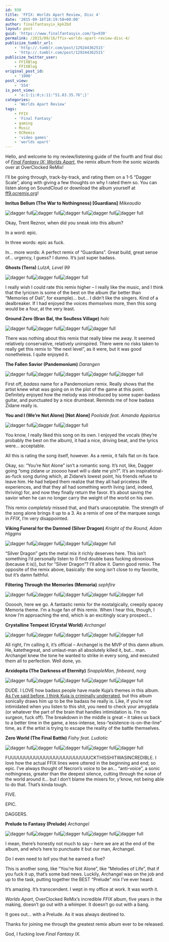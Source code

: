 ```yaml
---
id: 930
title: 'FFIX: Worlds Apart Review, Disc 4'
date: '2015-09-16T18:19:58+00:00'
author: finalfantasyix_kpk2bd
layout: post
guid: 'https://www.finalfantasyix.com/?p=930'
permalink: /2015/09/16/ffix-worlds-apart-review-disc-4/
publicize_tumblr_url:
    - 'http://.tumblr.com/post/129244362515'
    - 'http://.tumblr.com/post/129244362515'
publicize_twitter_user:
    - FFIXBlog
    - FFIXBlog
original_post_id:
    - '1000'
post_view:
    - '554'
is_post_view:
    - 'a:1:{i:0;s:11:"51.83.35.76";}'
categories:
    - 'Worlds Apart Review'
tags:
    - FFIX
    - 'Final Fantasy'
    - gaming
    - Music
    - OCRemix
    - 'video games'
    - 'worlds apart'
---
```


Hello, and welcome to my review/listening guide of the fourth and final disc of *[Final Fantasy IX: Worlds Apart](http://ff9.ocremix.org/)*, the remix album from the sonic wizards over at OverClocked ReMix!

I’ll be going through, track-by-track, and rating them on a 1-5 “Dagger Scale”, along with giving a few thoughts on why I rated them so. You can listen along on SoundCloud or download the album yourself at [ff9.ocremix.org](http://ff9.ocremix.org/)!

**Inritus Bellum (The War to Nothingness) \[Guardians\]** *Mikeaudio*

![dagger full](https://www.finalfantasyix.com/wp-content/uploads/2015/09/dagger-full.png)![dagger full](https://www.finalfantasyix.com/wp-content/uploads/2015/09/dagger-full.png)![dagger full](https://www.finalfantasyix.com/wp-content/uploads/2015/09/dagger-full.png)![dagger full](https://www.finalfantasyix.com/wp-content/uploads/2015/09/dagger-full.png)![dagger full](https://www.finalfantasyix.com/wp-content/uploads/2015/09/dagger-full.png)

Okay, Trent Reznor, when did you sneak into this album?

In a word: epic.

In three words: epic as fuck.

In… more words: A perfect remix of “Guardians”. Great build, great sense of… urgency, I guess? I dunno. It’s just super badass.

**Ghosts (Terra)** *LuIzA, Level 99*

![dagger full](https://www.finalfantasyix.com/wp-content/uploads/2015/09/dagger-full.png)![dagger full](https://www.finalfantasyix.com/wp-content/uploads/2015/09/dagger-full.png)![dagger full](https://www.finalfantasyix.com/wp-content/uploads/2015/09/dagger-full.png)

I really wish I could rate this remix higher – I really like the music, and I think that the lyricism is some of the best on the album (far better than “Memories of Dali”, for example)… but… I didn’t like the singers. Kind of a dealbreaker. If I had enjoyed the voices *themselves* more, then this song would be a four, at the very least.

**Ground Zero (Bran Bal, the Soulless Village)** *halc*

![dagger full](https://www.finalfantasyix.com/wp-content/uploads/2015/09/dagger-full.png)![dagger full](https://www.finalfantasyix.com/wp-content/uploads/2015/09/dagger-full.png)![dagger full](https://www.finalfantasyix.com/wp-content/uploads/2015/09/dagger-full.png)![dagger full](https://www.finalfantasyix.com/wp-content/uploads/2015/09/dagger-full.png)

There was nothing about this remix that really blew me away. It seemed relatively conservative, relatively uninspired. There were no risks taken to really get this remix to “the next level”, as it were, but it was good nonetheless. I quite enjoyed it.

**The Fallen Savior (Pandemonium)** *Darangen*

![dagger full](https://www.finalfantasyix.com/wp-content/uploads/2015/09/dagger-full.png)![dagger full](https://www.finalfantasyix.com/wp-content/uploads/2015/09/dagger-full.png)![dagger full](https://www.finalfantasyix.com/wp-content/uploads/2015/09/dagger-full.png)![dagger full](https://www.finalfantasyix.com/wp-content/uploads/2015/09/dagger-full.png)![dagger full](https://www.finalfantasyix.com/wp-content/uploads/2015/09/dagger-full.png)

First off, *badass* name for a Pandemonium remix. Really shows that the artist knew what was going on in the plot of the game at this point. Definitely enjoyed how the melody was introduced by some super-badass guitar, and punctuated by a nice drumbeat. Reminds me of how badass Zidane really is.

**You and I (We’re Not Alone) \[Not Alone\]** *Poolside feat. Amanda Appiarius*

![dagger full](https://www.finalfantasyix.com/wp-content/uploads/2015/09/dagger-full.png)![dagger full](https://www.finalfantasyix.com/wp-content/uploads/2015/09/dagger-full.png)![dagger full](https://www.finalfantasyix.com/wp-content/uploads/2015/09/dagger-full.png)

You know, I really liked this song on its own. I enjoyed the vocals (they’re probably the best on the album), it had a nice, driving beat, and the lyrics were… acceptable.

All this is rating the song itself, however. As a remix, it falls flat on its face.

Okay, so: “You’re Not Alone” isn’t a romantic song. It’s not, like, Dagger going “omg zidane ur zooooo hawt will u date me y/n?”. It’s an inspirational-as-fuck song during which, at Zidane’s lowest point, his friends refuse to leave him. He had helped them realize that they all had priceless life experiences, and that they all had something worth living (and, indeed, thriving) for, and now they finally return the favor. It’s about saving the savior when he can no longer carry the weight of the world on his own.

This remix *completely* missed that, and that’s unacceptable. The strength of the song alone brings it up to a 3. As a remix of one of the marquee songs in *FFIX*, I’m very disappointed.

**Viking Funeral for the Damned (Silver Dragon)** *Knight of the Round, Adam Higgins*

![dagger full](https://www.finalfantasyix.com/wp-content/uploads/2015/09/dagger-full.png)![dagger full](https://www.finalfantasyix.com/wp-content/uploads/2015/09/dagger-full.png)![dagger full](https://www.finalfantasyix.com/wp-content/uploads/2015/09/dagger-full.png)![dagger full](https://www.finalfantasyix.com/wp-content/uploads/2015/09/dagger-full.png)

“Silver Dragon” gets the metal mix it richly deserves here. This isn’t something I’d personally listen to (I find double bass fucking obnoxious (because it is)), but for “Silver Dragon”? I’ll allow it. Damn good remix. The opposite of the remix above, basically: the song isn’t close to my favorite, but it’s damn faithful.

**Filtering Through the Memories (Memoria)** *sephfire*

![dagger full](https://www.finalfantasyix.com/wp-content/uploads/2015/09/dagger-full.png)![dagger full](https://www.finalfantasyix.com/wp-content/uploads/2015/09/dagger-full.png)![dagger full](https://www.finalfantasyix.com/wp-content/uploads/2015/09/dagger-full.png)![dagger full](https://www.finalfantasyix.com/wp-content/uploads/2015/09/dagger-full.png)![dagger full](https://www.finalfantasyix.com/wp-content/uploads/2015/09/dagger-full.png)

Oooooh, here we go. A fantastic remix for the nostalgically, creepily spacey Memoria theme. I’m a huge fan of this remix. When I hear this, though, I know I’m approaching the end, which is an excitingly scary prospect…

**Crystalline Tempest (Crystal World)** *Archangel*

![dagger full](https://www.finalfantasyix.com/wp-content/uploads/2015/09/dagger-full.png)![dagger full](https://www.finalfantasyix.com/wp-content/uploads/2015/09/dagger-full.png)![dagger full](https://www.finalfantasyix.com/wp-content/uploads/2015/09/dagger-full.png)![dagger full](https://www.finalfantasyix.com/wp-content/uploads/2015/09/dagger-full.png)![dagger full](https://www.finalfantasyix.com/wp-content/uploads/2015/09/dagger-full.png)

All right, I’m calling it, it’s official – Archangel is the MVP of this damn album. He, katethegreat, and umlaut-man all absolutely killed it, but… man. Archangel knew the tone he wanted to strike in every song, and executed them all to perfection. Well done, yo.

**Arxidopita (The Darkness of Eternity)** *SnappleMan, finbeard, norg*

![dagger full](https://www.finalfantasyix.com/wp-content/uploads/2015/09/dagger-full.png)![dagger full](https://www.finalfantasyix.com/wp-content/uploads/2015/09/dagger-full.png)![dagger full](https://www.finalfantasyix.com/wp-content/uploads/2015/09/dagger-full.png)![dagger full](https://www.finalfantasyix.com/wp-content/uploads/2015/09/dagger-full.png)![dagger full](https://www.finalfantasyix.com/wp-content/uploads/2015/09/dagger-full.png)

DUDE. I LOVE how badass people have made Kuja’s themes in this album. [As I’ve said before, I think Kuja is criminally underrated](https://www.finalfantasyix.com/2013/10/18/kuja-most-underrated-final-fantasy-villain-of-all-time/), but this album sonically draws him up to be the badass he really is. Like, if you’re not intimidated when you listen to this shit, you need to check your amygdala (or whatever the part of the brain that handles intimidation is. I’m no surgeon, fuck off). The breakdown in the middle is great – it takes us back to a better time in the game, a less-intense, less-“existence-is-on-the-line” time, as if the artist is trying to escape the reality of the battle themselves.

**Zero World (The Final Battle)** *Fishy feat. Ludiotic*

![dagger full](https://www.finalfantasyix.com/wp-content/uploads/2015/09/dagger-full.png)![dagger full](https://www.finalfantasyix.com/wp-content/uploads/2015/09/dagger-full.png)![dagger full](https://www.finalfantasyix.com/wp-content/uploads/2015/09/dagger-full.png)![dagger full](https://www.finalfantasyix.com/wp-content/uploads/2015/09/dagger-full.png)![dagger full](https://www.finalfantasyix.com/wp-content/uploads/2015/09/dagger-full.png)

FUUUUUUUUUUUUUUUUUUUUUUUUUCKTHISSHITWASINCREDIBLE. I love how the actual FFIX lines were uttered in the beginning and end; so epic. I’ve always thought of Necron’s voice to be an… “anti-voice”, a sonic nothingness, greater than the deepest silence, cutting through the noise of the world around it… but I don’t blame the mixers for, y’know, not being able to do that. That’s kinda tough.

FIVE.

EPIC.

DAGGERS.

**Prelude to Fantasy (Prelude)** *Archangel*

![dagger full](https://www.finalfantasyix.com/wp-content/uploads/2015/09/dagger-full.png)![dagger full](https://www.finalfantasyix.com/wp-content/uploads/2015/09/dagger-full.png)![dagger full](https://www.finalfantasyix.com/wp-content/uploads/2015/09/dagger-full.png)![dagger full](https://www.finalfantasyix.com/wp-content/uploads/2015/09/dagger-full.png)![dagger full](https://www.finalfantasyix.com/wp-content/uploads/2015/09/dagger-full.png)

I mean, there’s honestly not much to say – here we are at the end of the album, and who’s here to punctuate it but our man, Archangel.

Do I even need to *tell* you that he earned a five?

This is another song, like “You’re Not Alone”, like “Melodies of Life”, that if you fuck it up, that’s some bad news. Luckily, Archangel was on the job and up to the task, putting together the BEST “Prelude” mix I’ve ever heard.

It’s amazing. It’s transcendent. I wept in my office at work. It was worth it.

*Worlds Apart*, OverClocked ReMix’s incredible *FFIX* album, five years in the making, doesn’t go out with a whimper. It doesn’t go out with a bang.

It goes out… with a Prelude. As it was always destined to.

Thanks for joining me through the greatest remix album ever to be released.

God, I fucking love *Final Fantasy IX.*